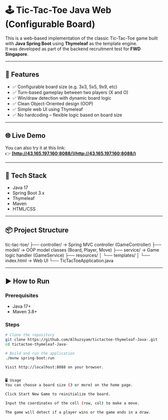 # 🕹️ Tic-Tac-Toe Java Web (Configurable Board)

This is a web-based implementation of the classic Tic-Tac-Toe game built with **Java Spring Boot** using **Thymeleaf** as the template engine.  
It was developed as part of the backend recruitment test for **FWD Singapore**.

---

## 🚀 Features

- ✅ Configurable board size (e.g. 3x3, 5x5, 9x9, etc)
- ✅ Turn-based gameplay between two players (X and O)
- ✅ Win/draw detection with dynamic board logic
- ✅ Clean Object-Oriented design (OOP)
- ✅ Simple web UI using Thymeleaf
- ✅ No hardcoding – flexible logic based on board size

---

## 🌐 Live Demo

You can also try it at this link:  
👉 **[http://43.165.197.160:8088/](http://43.165.197.160:8088/)**

---

## 🧱 Tech Stack

- Java 17
- Spring Boot 3.x
- Thymeleaf
- Maven
- HTML/CSS

---

## 📦 Project Structure

tic-tac-toe/
├── controller/ → Spring MVC controller (GameController)
├── model/ → OOP model classes (Board, Player, Move)
├── service/ → Game logic handler (GameService)
├── resources/
│ └── templates/
│ └── index.html → Web UI
└── TicTacToeApplication.java

---

## ▶️ How to Run

### Prerequisites
- Java 17+
- Maven 3.8+

### Steps

```bash
# Clone the repository
git clone https://github.com/Alhuzsyam/tictactoe-thymeleaf-Java-.git
cd tictactoe-thymeleaf-Java- 

# Build and run the application
./mvnw spring-boot:run

Visit http://localhost:8088 on your browser.


🖥️ Usage
You can choose a board size (3 or more) on the home page.

Click Start New Game to reinitialize the board.

Input the coordinates of the cell (row, col) to make a move.

The game will detect if a player wins or the game ends in a draw.


